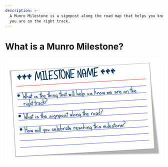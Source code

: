 ```yaml
---
description: >-
  A Munro Milestone is a signpost along the road map that helps you know that
  you are on the right track.
---
```


# What is a Munro Milestone?

![](../.gitbook/assets/card3.png)

